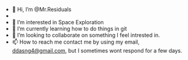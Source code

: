 - 👋 Hi, I’m @Mr.Residuals
-
- 👀 I’m interested in Space Exploration
- 🌱 I’m currently learning how to do things in git
- 💞️ I’m looking to collaborate on something I feel intrested in. 
- 📫 How to reach me contact me by using my email, ddasng4@gmail.com, but I sometimes wont respond for a few days. 

<!---
danieldang4/danieldang4 is a ✨ special ✨ repository because its `README.md` (this file) appears on your GitHub profile.
You can click the Preview link to take a look at your changes.
--->
